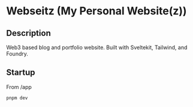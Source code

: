 # Webseitz (My Personal Website(z))

## Description

Web3 based blog and portfolio website. Built with Sveltekit, Tailwind, and Foundry.

## Startup

From /app

`pnpm dev`

